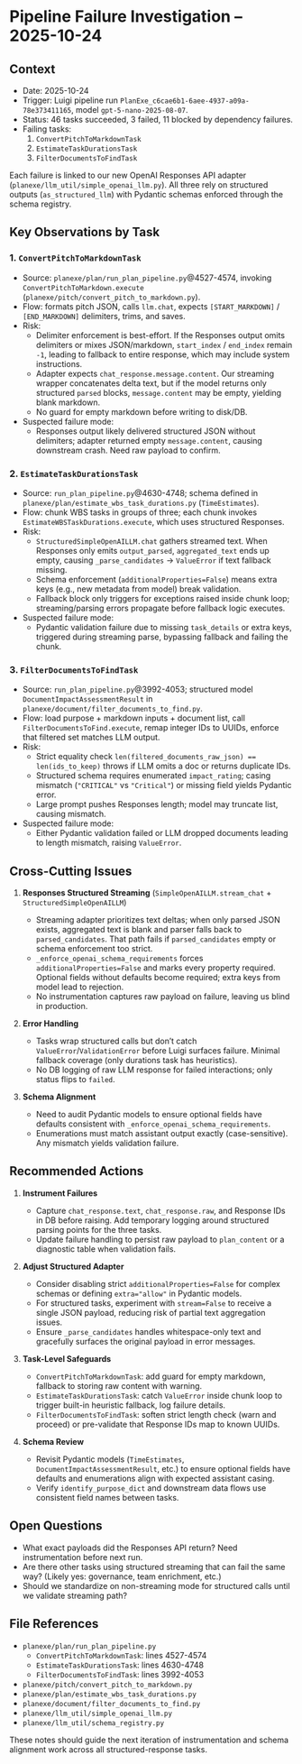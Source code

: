 # Pipeline Failure Investigation – 2025-10-24

## Context

- Date: 2025-10-24
- Trigger: Luigi pipeline run `PlanExe_c6cae6b1-6aee-4937-a09a-78e373411165`, model `gpt-5-nano-2025-08-07`.
- Status: 46 tasks succeeded, 3 failed, 11 blocked by dependency failures.
- Failing tasks:
  1. `ConvertPitchToMarkdownTask`
  2. `EstimateTaskDurationsTask`
  3. `FilterDocumentsToFindTask`

Each failure is linked to our new OpenAI Responses API adapter (`planexe/llm_util/simple_openai_llm.py`). All three rely on structured outputs (`as_structured_llm`) with Pydantic schemas enforced through the schema registry.

## Key Observations by Task

### 1. `ConvertPitchToMarkdownTask`
- Source: `planexe/plan/run_plan_pipeline.py`@4527-4574, invoking `ConvertPitchToMarkdown.execute` (`planexe/pitch/convert_pitch_to_markdown.py`).
- Flow: formats pitch JSON, calls `llm.chat`, expects `[START_MARKDOWN]` / `[END_MARKDOWN]` delimiters, trims, and saves.
- Risk:
  - Delimiter enforcement is best-effort. If the Responses output omits delimiters or mixes JSON/markdown, `start_index` / `end_index` remain `-1`, leading to fallback to entire response, which may include system instructions.
  - Adapter expects `chat_response.message.content`. Our streaming wrapper concatenates delta text, but if the model returns only structured `parsed` blocks, `message.content` may be empty, yielding blank markdown.
  - No guard for empty markdown before writing to disk/DB.
- Suspected failure mode:
  - Responses output likely delivered structured JSON without delimiters; adapter returned empty `message.content`, causing downstream crash. Need raw payload to confirm.

### 2. `EstimateTaskDurationsTask`
- Source: `run_plan_pipeline.py`@4630-4748; schema defined in `planexe/plan/estimate_wbs_task_durations.py` (`TimeEstimates`).
- Flow: chunk WBS tasks in groups of three; each chunk invokes `EstimateWBSTaskDurations.execute`, which uses structured Responses.
- Risk:
  - `StructuredSimpleOpenAILLM.chat` gathers streamed text. When Responses only emits `output_parsed`, `aggregated_text` ends up empty, causing `_parse_candidates` -> `ValueError` if text fallback missing.
  - Schema enforcement (`additionalProperties=False`) means extra keys (e.g., new metadata from model) break validation.
  - Fallback block only triggers for exceptions raised inside chunk loop; streaming/parsing errors propagate before fallback logic executes.
- Suspected failure mode:
  - Pydantic validation failure due to missing `task_details` or extra keys, triggered during streaming parse, bypassing fallback and failing the chunk.

### 3. `FilterDocumentsToFindTask`
- Source: `run_plan_pipeline.py`@3992-4053; structured model `DocumentImpactAssessmentResult` in `planexe/document/filter_documents_to_find.py`.
- Flow: load purpose + markdown inputs + document list, call `FilterDocumentsToFind.execute`, remap integer IDs to UUIDs, enforce that filtered set matches LLM output.
- Risk:
  - Strict equality check `len(filtered_documents_raw_json) == len(ids_to_keep)` throws if LLM omits a doc or returns duplicate IDs.
  - Structured schema requires enumerated `impact_rating`; casing mismatch (`"CRITICAL"` vs `"Critical"`) or missing field yields Pydantic error.
  - Large prompt pushes Responses length; model may truncate list, causing mismatch.
- Suspected failure mode:
  - Either Pydantic validation failed or LLM dropped documents leading to length mismatch, raising `ValueError`.

## Cross-Cutting Issues

1. **Responses Structured Streaming** (`SimpleOpenAILLM.stream_chat` + `StructuredSimpleOpenAILLM`)
   - Streaming adapter prioritizes text deltas; when only parsed JSON exists, aggregated text is blank and parser falls back to `parsed_candidates`. That path fails if `parsed_candidates` empty or schema enforcement too strict.
   - `_enforce_openai_schema_requirements` forces `additionalProperties=False` and marks every property required. Optional fields without defaults become required; extra keys from model lead to rejection.
   - No instrumentation captures raw payload on failure, leaving us blind in production.

2. **Error Handling**
   - Tasks wrap structured calls but don’t catch `ValueError`/`ValidationError` before Luigi surfaces failure. Minimal fallback coverage (only durations task has heuristics).
   - No DB logging of raw LLM response for failed interactions; only status flips to `failed`.

3. **Schema Alignment**
   - Need to audit Pydantic models to ensure optional fields have defaults consistent with `_enforce_openai_schema_requirements`.
   - Enumerations must match assistant output exactly (case-sensitive). Any mismatch yields validation failure.

## Recommended Actions

1. **Instrument Failures**
   - Capture `chat_response.text`, `chat_response.raw`, and Response IDs in DB before raising. Add temporary logging around structured parsing points for the three tasks.
   - Update failure handling to persist raw payload to `plan_content` or a diagnostic table when validation fails.

2. **Adjust Structured Adapter**
   - Consider disabling strict `additionalProperties=False` for complex schemas or defining `extra="allow"` in Pydantic models.
   - For structured tasks, experiment with `stream=False` to receive a single JSON payload, reducing risk of partial text aggregation issues.
   - Ensure `_parse_candidates` handles whitespace-only text and gracefully surfaces the original payload in error messages.

3. **Task-Level Safeguards**
   - `ConvertPitchToMarkdownTask`: add guard for empty markdown, fallback to storing raw content with warning.
   - `EstimateTaskDurationsTask`: catch `ValueError` inside chunk loop to trigger built-in heuristic fallback, log failure details.
   - `FilterDocumentsToFindTask`: soften strict length check (warn and proceed) or pre-validate that Response IDs map to known UUIDs.

4. **Schema Review**
   - Revisit Pydantic models (`TimeEstimates`, `DocumentImpactAssessmentResult`, etc.) to ensure optional fields have defaults and enumerations align with expected assistant casing.
   - Verify `identify_purpose_dict` and downstream data flows use consistent field names between tasks.

## Open Questions

- What exact payloads did the Responses API return? Need instrumentation before next run.
- Are there other tasks using structured streaming that can fail the same way? (Likely yes: governance, team enrichment, etc.)
- Should we standardize on non-streaming mode for structured calls until we validate streaming path?

## File References

- `planexe/plan/run_plan_pipeline.py`
  - `ConvertPitchToMarkdownTask`: lines 4527-4574
  - `EstimateTaskDurationsTask`: lines 4630-4748
  - `FilterDocumentsToFindTask`: lines 3992-4053
- `planexe/pitch/convert_pitch_to_markdown.py`
- `planexe/plan/estimate_wbs_task_durations.py`
- `planexe/document/filter_documents_to_find.py`
- `planexe/llm_util/simple_openai_llm.py`
- `planexe/llm_util/schema_registry.py`

These notes should guide the next iteration of instrumentation and schema alignment work across all structured-response tasks.
